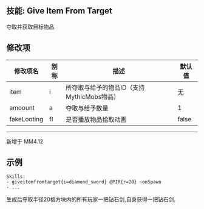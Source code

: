 技能: Give Item From Target
--------------------------

夺取并获取目标物品.

修改项
----------

| 修改项名 | 别称    | 描述                                                                                                    | 默认值 |
|-----------|------------|----------------------------------------------------------------------------------------------------------------|---------------|
| item        | i       | 所夺取与给予的物品ID（支持MythicMobs物品） | 无 |
| amoount     | a       | 夺取与给予数量 | 1 | 
| fakeLooting | fl | 是否播放物品拾取动画 | false |

--------

新增于 MM4.12

示例
--------

    Skills:
    - giveitemfromtarget{i=diamond_sword} @PIR{r=20} ~onSpawn
    - ...
生成后夺取半径20格方块内的所有玩家一把钻石剑,自身获得一把钻石剑.